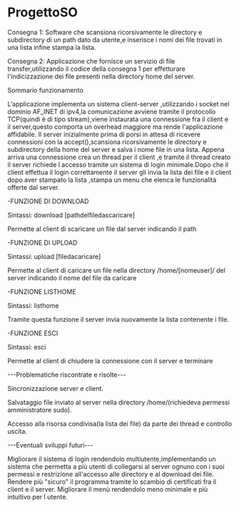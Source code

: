 # ProgettoSO

Consegna 1:
Software che scansiona ricorsivamente le directory e subdirectory di un path dato da utente,e inserisce i nomi dei file trovati in una lista infine stampa la lista.

Consegna 2:
Applicazione che fornisce un servizio di file transfer,utilizzando il codice della consegna 1 per effetturare l'indicizzazione dei file presenti nella directory home del server.

Sommario funzionamento

L'applicazione implementa un sistema client-server ,utilizzando i socket nel dominio AF_INET di ipv4,la comunicazione avviene tramite il protocollo TCP(quindi è di tipo stream),viene instaurata una connessione fra il client e il server,questo comporta un overhead maggiore ma rende l'applicazione affidabile.
Il server inizialmente prima di porsi in attesa di ricevere connessioni con la accept(),scansiona ricorsivamente le directory e subdirectory della home del server e salva i nome file in una lista.
Appena arriva una connessione crea un thread per il client ,e tramite il thread creato il server richiede l accesso tramite un sistema di login minimale.Dopo che il client effettua il login correttamente il server gli invia la lista dei file e il client dopo aver stampato la lista ,stampa un menu che elenca le funzionalità offerte dal server.

-FUNZIONE DI DOWNLOAD

Sintassi: download [pathdelfiledascaricare]

Permette al client di scaricare un file dal server indicando il path

-FUNZIONE DI UPLOAD

Sintassi: upload [filedacaricare]

Permette al client di caricare un file nella directory /home/[nomeuser]/ del server indicando il nome del file da caricare

-FUNZIONE LISTHOME

Sintassi: listhome

Tramite questa funzione il server invia nuovamente la lista contenente i file.

-FUNZIONE ESCI

Sintassi: esci

Permette al client di chiudere la connessione con il server e terminare

---Problematiche riscontrate e risolte---

Sincronizzazione server e client.
 
Salvataggio file inviato al server nella directory /home/(richiedeva permessi amministratore sudo).

Accesso alla risorsa condivisa(la lista dei file) da parte dei thread e controllo uscita.

---Eventuali sviluppi futuri---

Migliorare il sistema di login rendendolo multiutente,implementando un sistema che permetta a più utenti di collegarsi al server ognuno con i suoi permessi e restrizione all'accesso alle directory e al download dei file.
Rendere più "sicuro" il programma tramite lo scambio di certificati fra il client e il server.
Migliorare il menù rendendolo meno minimale e più intuitivo per l utente.



